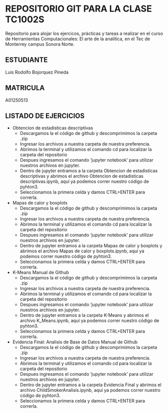 # REPOSITORIO GIT PARA LA CLASE TC1002S
Repositorio para alojar los ejercicos, prácticas y tareas a realizar 
en el curso de Herramientas Computacionales: El arte de la analítica,
en el Tec de Monterrey campus Sonora Norte.
## ESTUDIANTE 
Luis Rodolfo Bojorquez Pineda

## MATRICULA
A01250513

## LISTADO DE EJERCICIOS
* Obtencion de estadisticas descriptivas
   - Descargamos la el código de github y descomprimimos la carpeta .zip
   - Ingresar los archivos a nuestra carpeta de nuestra preferencia.
   - Abrimos la terminal y utilizamos el comando cd para localizar la carpeta del repositorio
   - Despues ingresamos el comando ‘jupyter notebook’ para utilizar nuestros archivos en jupyter.
   - Dentro de jupyter entramos a la carpeta Obtencion de estadisticas descriptivas y abrimos el archivo Obtencion de estadisticas descriptivas.ipynb, aquí ya podemos correr nuestro código de pyhton3.
   - Seleccionamos la primera celda y damos CTRL+ENTER para correrla.
* Mapas de calor y boxplots
   - Descargamos la el código de github y descomprimimos la carpeta .zip
   - Ingresar los archivos a nuestra carpeta de nuestra preferencia.
   - Abrimos la terminal y utilizamos el comando cd para localizar la carpeta del repositorio
   - Despues ingresamos el comando ‘jupyter notebook’ para utilizar nuestros archivos en jupyter.
   - Dentro de jupyter entramos a la carpeta Mapas de calor y boxplots y abrimos el archivo Mapas de calor y boxplots.ipynb, aquí ya podemos correr nuestro código de pyhton3.
   - Seleccionamos la primera celda y damos CTRL+ENTER para correrla.
* K-Means
   Manual de Github
   - Descargamos la el código de github y descomprimimos la carpeta .zip
   - Ingresar los archivos a nuestra carpeta de nuestra preferencia.
   - Abrimos la terminal y utilizamos el comando cd para localizar la carpeta del repositorio
   - Despues ingresamos el comando ‘jupyter notebook’ para utilizar nuestros archivos en jupyter.
   - Dentro de jupyter entramos a la carpeta K-Means y abrimos el archivo K_Means.ipynb, aquí ya podemos correr nuestro código de pyhton3.
   - Seleccionamos la primera celda y damos CTRL+ENTER para correrla.
* Evidencia Final: Analisis de Base de Datos
   Manual de Github
   - Descargamos la el código de github y descomprimimos la carpeta .zip
   - Ingresar los archivos a nuestra carpeta de nuestra preferencia.
   - Abrimos la terminal y utilizamos el comando cd para localizar la carpeta del repositorio
   - Despues ingresamos el comando ‘jupyter notebook’ para utilizar nuestros archivos en jupyter.
   - Dentro de jupyter entramos a la carpeta Evidencia Final y abrimos el archivo ChildSmokerAnalisis.ipynb, aquí ya podemos correr nuestro código de pyhton3.
   - Seleccionamos la primera celda y damos CTRL+ENTER para correrla.

